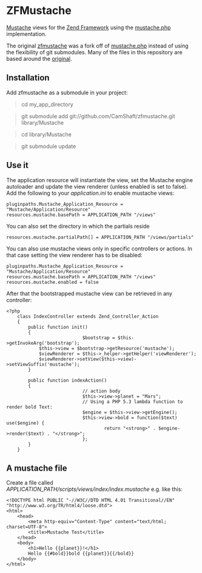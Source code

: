ZFMustache
============

[Mustache](http://defunkt.github.com/mustache/) views for the [Zend Framework](http://framework.zend.com/)
using the [mustache.php](https://github.com/bobthecow/mustache.php) implementation.

The original [zfmustache](https://github.com/daffl/zfmustache) was a fork off of [mustache.php](https://github.com/bobthecow/mustache.php)
instead of using the flexibility of git submodules.  Many of the files in this repository are based around the [original](https://github.com/daffl/zfmustache).

Installation
-----

Add zfmustache as a submodule in your project:

> cd my_app_directory

> git submodule add git://github.com/CamShaft/zfmustache.git library/Mustache

> cd library/Mustache

> git submodule update

Use it
-----

The application resource will instantiate the view, set the Mustache engine autoloader
and update the view renderer (unless enabled is set to false).
Add the following to your *application.ini* to enable mustache views:

	pluginpaths.Mustache_Application_Resource = "Mustache/Application/Resource"
	resources.mustache.basePath = APPLICATION_PATH "/views" 

You can also set the directory in which the partials reside

	resources.mustache.partialPath[] = APPLICATION_PATH "/views/partials"
        
You can also use mustache views only in specific controllers or actions. In that case
setting the view renderer has to be disabled:

	pluginpaths.Mustache_Application_Resource = "Mustache/Application/Resource"
	resources.mustache.basePath = APPLICATION_PATH "/views"
	resources.mustache.enabled = false

After that the bootstrapped mustache view can be retrieved in any controller:

	<?php
		class IndexController extends Zend_Controller_Action
		{
			public function init()
			{
                                $bootstrap = $this->getInvokeArg('bootstrap');
				$this->view = $bootstrap->getResource('mustache');
				$viewRenderer = $this->_helper->getHelper('viewRenderer');
				$viewRenderer->setView($this->view)->setViewSuffix('mustache');
			}

			public function indexAction()
			{
                                // action body
                                $this->view->planet = "Mars";
                                // Using a PHP 5.3 lambda function to render bold Text:
                                $engine = $this->view->getEngine();
                                $this->view->bold = function($text) use($engine) {
                                        return "<strong>" . $engine->render($text) . "</strong>";
                                };
			}
		}

A mustache file
-----

Create a file called *APPLICATION_PATH/scripts/views/index/index.mustache* e.g. like this:

	<!DOCTYPE html PUBLIC "-//W3C//DTD HTML 4.01 Transitional//EN" "http://www.w3.org/TR/html4/loose.dtd">
	<html>
		<head>
			<meta http-equiv="Content-Type" content="text/html; charset=UTF-8">
			<title>Mustache Test</title>
		</head>
		<body>
			<h1>Hello {{planet}}!</h1>
			Hello {{#bold}}bold {{planet}}{{/bold}}
		</body>
	</html>

